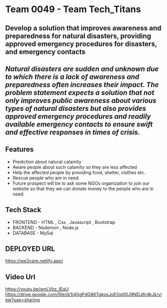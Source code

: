 
# Team 0049 - Team Tech_Titans 

## Develop a solution that improves awareness and preparedness for natural disasters, providing approved emergency procedures for disasters, and emergency contacts 


## _Natural disasters are sudden and unknown due to which there is a lack of awareness and preparedness often increases their impact. The problem statement expects a solution that not only improves public awareness about various types of natural disasters but also provides approved emergency procedures and readily available emergency contacts to ensure swift and effective responses in times of crisis._


## Features 

- Prediction about natural calamity
- Aware people about such calamity so they are less affected
- Help the affected people by providing food, shelter, clothes etc.
- Rescue people who are in need.
- Future prospect will be to ask some NGOs organization to join our website so that they we can donate money to the people who are in need.



## Tech Stack 
- FRONTEND  - HTML , Css , Javascript , Bootstrap
- BACKEND  - Nodemon , Node.js
- DATABASE - MySql


## DEPLOYED URL
https://we2care.netlify.app/

## Video Url
https://youtu.be/wnLVbz_IEqU
https://drive.google.com/file/d/1i40gPdG86TgkosJoEOq00J9NDJ6rdkJk/view?usp=sharing



  












